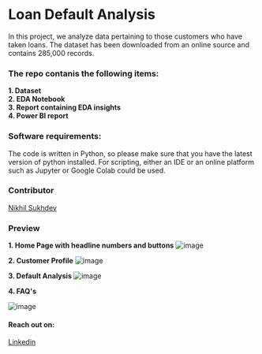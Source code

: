 # Loan Default Analysis
In this project, we analyze data pertaining to those customers who have taken loans. The dataset has been downloaded from an online source and contains 285,000 records.

### The repo contanis the following items: 
**1. Dataset**
<br>
**2. EDA Notebook**
<br>
**3. Report containing EDA insights**
<br>
**4. Power BI report**
<br>

### Software requirements:

The code is written in Python, so please make sure that you have the latest version of python installed. For scripting, either an IDE or an online platform such as Jupyter or Google Colab could be used.

### Contributor

[Nikhil Sukhdev](https://github.com/nikhilsukhdev)

### Preview

**1. Home Page with headline numbers and buttons**
![image](https://github.com/nikhilsukhdev/Loan-Default-Analysis/assets/46552468/6a938913-32f2-4a9c-b2c6-0ce964ab8f7e)
<br>

**2. Customer Profile**
![image](https://github.com/nikhilsukhdev/Loan-Default-Analysis/assets/46552468/4753f601-044b-4e8e-9c33-00957ea24169)
<br>

**3. Default Analysis**
![image](https://github.com/nikhilsukhdev/Loan-Default-Analysis/assets/46552468/7783ed6e-0cac-499e-9a45-73110492b4dc)

**4. FAQ's**

![image](https://github.com/nikhilsukhdev/Loan-Default-Analysis/assets/46552468/0687ec80-14ac-4495-8c9c-68a18eec4600)

#### Reach out on: 

[Linkedin](https://linkedin.com/in/nikhil-sukhdev-882395183) 


